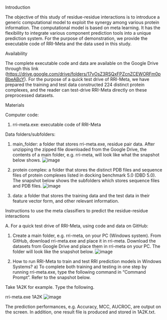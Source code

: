 Introduction

The objective of this study of residue-residue interactions is to introduce a generic computational model to exploit the synergy among various protein information. The computational model is based on meta learning. It has the flexibility to integrate various component prediction tools into a unique prediction system. 
For the purpose of demonstration, we provide the executable code of RRI-Meta and the data used in this study.


Availability

 The complete executable code and data are available on the Google Drive through this link (https://drive.google.com/drive/folders/17yOsZ3RSQxFPZcnZCEWORFm0pBbeABcY). For the purpose of a quick test drive of RRI-Meta, we have prepared the training and test data constructed 224 distinct protein complexes, and the reader can test-drive RRI-Meta directly on these preprocessed datasets.


Materials

Computer code:

1.	rri-meta.exe: executable code of RRI-Meta

Data folders/subfolders:

1.	main_folder: a folder that stores rri-meta.exe, residue pair data. After unzipping the zipped file downloaded from the Google Drive, the contents of a main folder, e.g. rri-meta, will look like what the snapshot below shows. 
![image](https://user-images.githubusercontent.com/46346202/112778806-ed334400-9077-11eb-9c12-a7870a9f389d.png)
 
 

2.	protein complex: a folder that stores the distinct PDB files and sequence files of protein complexes listed in docking benchmark 5.0 (DBD 5.0). The snapshot below shows the subfolders which stores sequence files and PDB files.
![image](https://user-images.githubusercontent.com/46346202/112778824-fa503300-9077-11eb-9cd2-28b47a40c7bf.png)

 

3.	data: a folder that stores the training data and the test data in their feature vector form, and other relevant information.


Instructions to use the meta classifiers to predict the residue-residue interactions

A. For a quick test drive of RRI-Meta, using code and data on GitHub:

1.	Create a main folder, e.g. rri-meta, on your PC (Windows system). From GitHub, download rri-meta.exe and place it in rri-meta. Download the datasets from Google Drive and place them in rri-meta on your PC. The folder will look like the snapshot below. 
![image](https://user-images.githubusercontent.com/46346202/112778854-0b00a900-9078-11eb-8831-19d7a3ddab58.png)



2.	How to run RRI-Meta to train and test RRI prediction models in Windows Systems?
a)	To complete both training and testing in one step by running rri-meta.exe, type the following command in “Command Prompt”. Refer to the snapshot below.

Take 1A2K for example. Type the following.

rri-meta.exe 1A2K
![image](https://user-images.githubusercontent.com/46346202/112778874-1522a780-9078-11eb-84bf-83cb6d663869.png)

 

The prediction performances, e.g. Accuracy, MCC, AUCROC, are output on the screen. In addition, one result file is produced and stored in 1A2K.txt.


 




